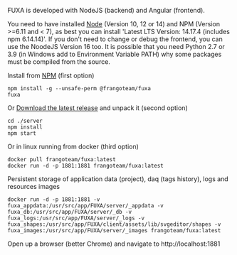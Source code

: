 FUXA is developed with NodeJS (backend) and Angular (frontend).

You need to have installed [Node](https://nodejs.org) (Version 10, 12 or 14) and NPM (Version >=6.11 and < 7), as best you can install 'Latest LTS Version: 14.17.4 (includes npm 6.14.14)'. If you don't need to change or debug the frontend, you can use the NoodeJS Version 16 too. It is possible that you need Python 2.7 or 3.9 (in Windows add to Environment Variable PATH) why some packages must be compiled from the source.

Install from [NPM](https://www.npmjs.com/package/@frangoteam/fuxa) (first option)
```
npm install -g --unsafe-perm @frangoteam/fuxa
fuxa
```

Or [Download the latest release](https://github.com/frangoteam/FUXA/releases) and unpack it (second option)
```
cd ./server
npm install
npm start
```

Or in linux running from docker (third option)
```
docker pull frangoteam/fuxa:latest
docker run -d -p 1881:1881 frangoteam/fuxa:latest
```
Persistent storage of application data (project), daq (tags history), logs and resources images
```
docker run -d -p 1881:1881 -v fuxa_appdata:/usr/src/app/FUXA/server/_appdata -v fuxa_db:/usr/src/app/FUXA/server/_db -v fuxa_logs:/usr/src/app/FUXA/server/_logs -v fuxa_shapes:/usr/src/app/FUXA/client/assets/lib/svgeditor/shapes -v fuxa_images:/usr/src/app/FUXA/server/_images frangoteam/fuxa:latest
```

Open up a browser (better Chrome) and navigate to http://localhost:1881
